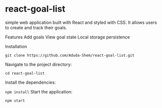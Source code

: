 # react-goal-list
simple web application built with React and styled with CSS. It allows users to create and track their goals.

Features
Add goals
View goal state
Local storage persistence

Installation

``git clone https://github.com/Aduda-Shem/react-goal-list.git``

Navigate to the project directory:

``cd react-goal-list``

Install the dependencies:

``npm install``
Start the application:

``npm start``
